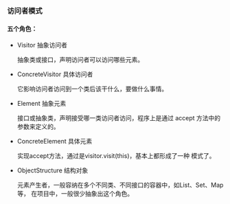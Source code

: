 ### 访问者模式

#### 五个角色：

- Visitor 抽象访问者
    
    抽象类或接口，声明访问者可以访问哪些元素。
- ConcreteVisitor 具体访问者

    它影响访问者访问到一个类后该干什么，要做什么事情。
- Element 抽象元素

    接口或抽象类，声明接受哪一类访问者访问，程序上是通过 accept 方法中的
    参数来定义的。
- ConcreteElement 具体元素

    实现accept方法，通过是visitor.visit(this)，基本上都形成了一种
    模式了。
- ObjectStructure 结构对象

    元素产生者，一般容纳在多个不同类、不同接口的容器中，如List、Set、Map等，
    在项目中，一般很少抽象出这个角色。